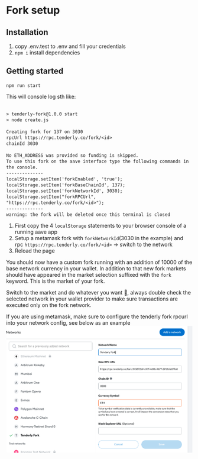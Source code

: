 # Fork setup

## Installation

1. copy .env.test to .env and fill your credentials
2. `npm i` install dependencies

## Getting started

```
npm run start
```

This will console log sth like:

``` ✔  6s 

> tenderly-fork@1.0.0 start
> node create.js

Creating fork for 137 on 3030
rpcUrl https://rpc.tenderly.co/fork/<id>
chainId 3030

No ETH_ADDRESS was provided so funding is skipped.
To use this fork on the aave interface type the following commands in the console.
--------------
localStorage.setItem('forkEnabled', 'true');
localStorage.setItem('forkBaseChainId', 137);
localStorage.setItem('forkNetworkId', 3030);
localStorage.setItem("forkRPCUrl", "https://rpc.tenderly.co/fork/<id>");
--------------
warning: the fork will be deleted once this terminal is closed
```

1. First copy the 4 `localStorage` statements to your browser console of a running aave app
2. Setup a metamask fork with `forkNetworkId`(3030 in the example) and rpc `https://rpc.tenderly.co/fork/<id>` -> switch to the network
3. Reload the page

You should now have a custom fork running with an addition of 10000 of the base network currency in your wallet.
In addition to that new fork markets should have appeared in the market selection suffixed with the `fork` keyword.
This is the market of your fork.

Switch to the market and do whatever you want :tada:, always double check the selected network in your wallet provider to make sure transactions are executed only on the fork network.

If you are using metamask, make sure to configure the tenderly fork rpcurl into your network config, see below as an example
![image info](./fork-config-example.png)
